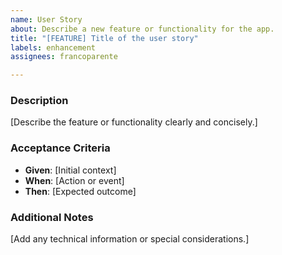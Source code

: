 ```yaml
---
name: User Story
about: Describe a new feature or functionality for the app.
title: "[FEATURE] Title of the user story"
labels: enhancement
assignees: francoparente

---
```


### Description
[Describe the feature or functionality clearly and concisely.]

### Acceptance Criteria
- **Given**: [Initial context]
- **When**: [Action or event]
- **Then**: [Expected outcome]

### Additional Notes
[Add any technical information or special considerations.]
